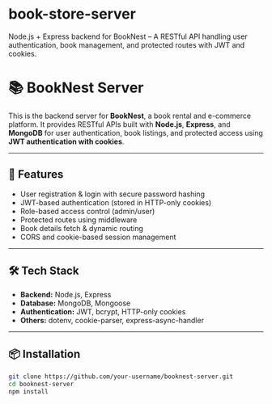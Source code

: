# book-store-server
Node.js + Express backend for BookNest – A RESTful API handling user authentication, book management, and protected routes with JWT and cookies.


# 📚 BookNest Server

This is the backend server for **BookNest**, a book rental and e-commerce platform. It provides RESTful APIs built with **Node.js**, **Express**, and **MongoDB** for user authentication, book listings, and protected access using **JWT authentication with cookies**.

---

## 🚀 Features

- User registration & login with secure password hashing
- JWT-based authentication (stored in HTTP-only cookies)
- Role-based access control (admin/user)
- Protected routes using middleware
- Book details fetch & dynamic routing
- CORS and cookie-based session management

---

## 🛠️ Tech Stack

- **Backend:** Node.js, Express
- **Database:** MongoDB, Mongoose
- **Authentication:** JWT, bcrypt, HTTP-only cookies
- **Others:** dotenv, cookie-parser, express-async-handler

---

## 📦 Installation

```bash
git clone https://github.com/your-username/booknest-server.git
cd booknest-server
npm install
